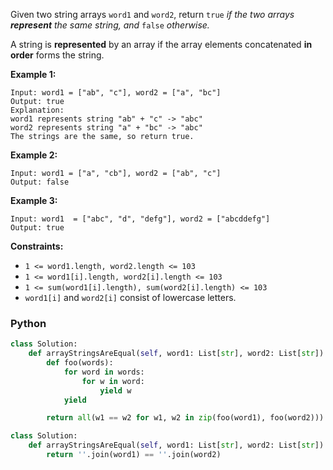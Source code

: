 
Given two string arrays  `word1`  and  `word2`, return  `true` _if the two arrays  **represent**  the same string, and_ `false` _otherwise._<br>

A string is  **represented**  by an array if the array elements concatenated  **in order**  forms the string.

**Example 1:**
```
Input: word1 = ["ab", "c"], word2 = ["a", "bc"]
Output: true
Explanation:
word1 represents string "ab" + "c" -> "abc"
word2 represents string "a" + "bc" -> "abc"
The strings are the same, so return true.
```

**Example 2:**
```
Input: word1 = ["a", "cb"], word2 = ["ab", "c"]
Output: false
```

**Example 3:**
```
Input: word1  = ["abc", "d", "defg"], word2 = ["abcddefg"]
Output: true
```

**Constraints:**

-   `1 <= word1.length, word2.length <= 103`
-   `1 <= word1[i].length, word2[i].length <= 103`
-   `1 <= sum(word1[i].length), sum(word2[i].length) <= 103`
-   `word1[i]`  and  `word2[i]`  consist of lowercase letters.

### Python

```python
class Solution:
    def arrayStringsAreEqual(self, word1: List[str], word2: List[str]) -> bool:
        def foo(words):
            for word in words:
                for w in word:
                    yield w
            yield

        return all(w1 == w2 for w1, w2 in zip(foo(word1), foo(word2)))
```

```python
class Solution:  
    def arrayStringsAreEqual(self, word1: List[str], word2: List[str]) -> bool:  
        return ''.join(word1) == ''.join(word2)
```
